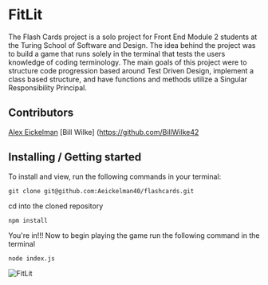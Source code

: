 # FitLit

The Flash Cards project is a solo project for Front End Module 2 students at the Turing School of Software and Design. The idea behind the project was to build a game that runs solely in the terminal that tests the users knowledge of coding terminology. The main goals of this project were to structure code progression based around Test Driven Design, implement a class based structure, and have functions and methods utilize a Singular Responsibility Principal. 

## Contributors

[Alex Eickelman](https://github.com/Aeickelman40)
[Bill Wilke] (https://github.com/BillWilke42

## Installing / Getting started

To install and view, run the following commands in your terminal:
```
git clone git@github.com:Aeickelman40/flashcards.git
```
cd into the cloned repository
```
npm install
```
You're in!!! Now to begin playing the game run the following command in the terminal
```
node index.js
```



![FitLit](https://user-images.githubusercontent.com/57731927/82506769-eb930a00-9abd-11ea-93eb-d35ed151ed82.gif)


